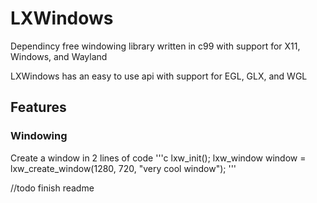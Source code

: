 # LXWindows
Dependincy free windowing library written in c99 with support for X11, Windows, and Wayland

LXWindows has an easy to use api with support for EGL, GLX, and WGL

## Features

### Windowing
Create a window in 2 lines of code
'''c
lxw_init();
lxw_window window = lxw_create_window(1280, 720, "very cool window");
'''

//todo finish readme